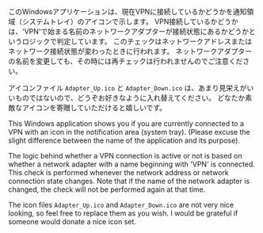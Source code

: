 このWindowsアプリケーションは、現在VPNに接続しているかどうかを通知領域（システムトレイ）のアイコンで示します。
VPN接続しているかどうかは、'VPN'で始まる名前のネットワークアダプターが接続状態にあるかどうかというロジックで判定しています。
このチェックはネットワークアドレスまたはネットワーク接続状態が変わったときに行われます。
ネットワークアダプターの名前を変更しても、その時には再チェックは行われませんのでご注意ください。

アイコンファイル `Adapter_Up.ico` と `Adapter_Down.ico` は、あまり見栄えがいいものではないので、どうぞお好きなように入れ替えてください。
どなたか素敵なアイコンを寄贈していただけると嬉しいです。

This Windows application shows you if you are currently connected to a VPN with an icon in the notification area (system tray).
(Please excuse the slight difference between the name of the application and its purpose).

The logic behind whether a VPN connection is active or not is based on whether a network adapter with a name beginning with 'VPN' is connected.
This check is performed whenever the network address or network connection state changes.
Note that if the name of the network adapter is changed, the check will not be performed again at that time.

The icon files `Adapter_Up.ico` and `Adapter_Down.ico` are not very nice looking, so feel free to replace them as you wish.
I would be grateful if someone would donate a nice icon set.
